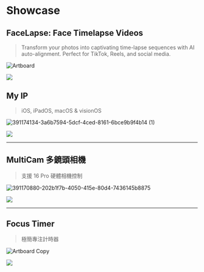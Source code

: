 # Showcase

## FaceLapse: Face Timelapse Videos

> Transform your photos into captivating time-lapse sequences with AI auto-alignment. Perfect for TikTok, Reels, and social media.

![Artboard](https://github.com/user-attachments/assets/2fc5dc13-827e-4701-ba32-3de10dc41d69)

[<img src="https://upload.wikimedia.org/wikipedia/commons/thumb/9/91/Download_on_the_App_Store_RGB_blk.svg/120px-Download_on_the_App_Store_RGB_blk.svg.png">](https://apps.apple.com/app/id6751192578?pt=127418135&ct=official-website&mt=8)

## My IP

> iOS, iPadOS, macOS & visionOS

![391174134-3a6b7594-5dcf-4ced-8161-6bce9b9f4b14 (1)](https://github.com/user-attachments/assets/ea3bdd78-aba4-4b2e-ba10-0ac69d59ad7e)

[<img src="https://upload.wikimedia.org/wikipedia/commons/thumb/9/91/Download_on_the_App_Store_RGB_blk.svg/120px-Download_on_the_App_Store_RGB_blk.svg.png">](https://apps.apple.com/app/id6499165292?pt=127418135&ct=official-website&mt=8)

---

## MultiCam 多鏡頭相機 

> 支援 16 Pro 硬體相機控制

![391170880-202b1f7b-4050-415e-80d4-7436145b8875](https://github.com/user-attachments/assets/26caf10a-47c0-49d0-abb8-f43b31a02087)

[<img src="https://upload.wikimedia.org/wikipedia/commons/thumb/9/91/Download_on_the_App_Store_RGB_blk.svg/120px-Download_on_the_App_Store_RGB_blk.svg.png">](https://apps.apple.com/app/id6480590146?pt=127418135&ct=official-website&mt=8)

---

## Focus Timer

> 極簡專注計時器
 
![Artboard Copy](https://github.com/user-attachments/assets/84020071-de95-48b5-b5a8-72e9c9a1a89b)

[<img src="https://upload.wikimedia.org/wikipedia/commons/thumb/9/91/Download_on_the_App_Store_RGB_blk.svg/120px-Download_on_the_App_Store_RGB_blk.svg.png">](https://apps.apple.com/app/id6739162439?pt=127418135&ct=official-website&mt=8)
